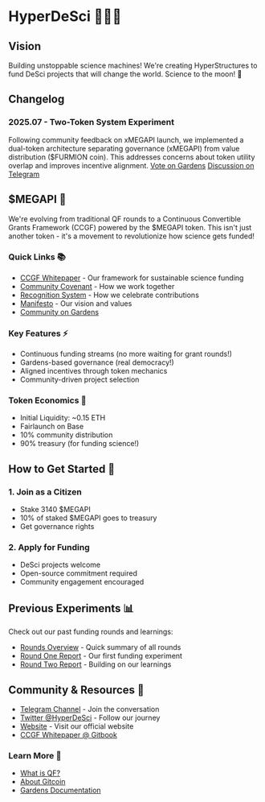 # HyperDeSci 🧠🔬📖

## Vision
Building unstoppable science machines! We're creating HyperStructures to fund DeSci projects that will change the world. Science to the moon! 🚀

## Changelog

### 2025.07 - Two-Token System Experiment

Following community feedback on xMEGAPI launch, we implemented a dual-token architecture separating governance (xMEGAPI) from value distribution ($FURMION coin). This addresses concerns about token utility overlap and improves incentive alignment. [Vote on Gardens](https://app.gardens.fund/gardens/8453/0x7f8beda08fb7f1f3350d4be7f333f5a20f3247aa/0x96aa42ac2a15b897a12d736a28fbbc831f389d96/151/0x8fe008e79f1f66453865e611224d66ad4cb536aa-1) [Discussion on Telegram](https://t.me/hyperdesci_chat)

## $MEGAPI  🚀
We're evolving from traditional QF rounds to a Continuous Convertible Grants Framework (CCGF) powered by the $MEGAPI token. This isn't just another token - it's a movement to revolutionize how science gets funded!


### Quick Links 📚
- [CCGF Whitepaper](./CCGF_WHITEPAPER.MD) - Our framework for sustainable science funding
- [Community Covenant](./HyperDeSci_Community_Covenant.md) - How we work together
- [Recognition System](./HyperDeSci_Covenant_Recognition_System.md) - How we celebrate contributions
- [Manifesto](./HYPERDESCI_MANIFESTO.md) - Our vision and values
- [Community on Gardens](https://app.gardens.fund/gardens/8453/0x7f8beda08fb7f1f3350d4be7f333f5a20f3247aa/0x96aa42ac2a15b897a12d736a28fbbc831f389d96)

### Key Features ⚡
- Continuous funding streams (no more waiting for grant rounds!)
- Gardens-based governance (real democracy!)
- Aligned incentives through token mechanics
- Community-driven project selection

### Token Economics 💎
- Initial Liquidity: ~0.15 ETH
- Fairlaunch on Base
- 10% community distribution
- 90% treasury (for funding science!)

## How to Get Started 🎯

### 1. Join as a Citizen
- Stake 3140 $MEGAPI
- 10% of staked $MEGAPI goes to treasury
- Get governance rights

### 2. Apply for Funding
- DeSci projects welcome
- Open-source commitment required
- Community engagement encouraged

## Previous Experiments 📊
Check out our past funding rounds and learnings:
- [Rounds Overview](./reports/ROUNDS_OVERVIEW.md) - Quick summary of all rounds
- [Round One Report](./reports/ROUND_ONE_REPORT.md) - Our first funding experiment
- [Round Two Report](./reports/ROUND_TWO_REPORT.md) - Building on our learnings

## Community & Resources 🌟
- [Telegram Channel](https://t.me/hyperdesci) - Join the conversation
- [Twitter @HyperDeSci](https://x.com/hyperdesci) - Follow our journey
- [Website](https://hyperdesci.xyz) - Visit our official website
- [CCGF Whitepaper @ Gitbook](https://hyperdesci.gitbook.io/ccgf)


### Learn More 📖
- [What is QF?](https://qf.gitcoin.co)
- [About Gitcoin](https://messari.io/project/gitcoin-2/profile)
- [Gardens Documentation](https://gardens.1hive.org/)
